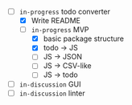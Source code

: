 - [ ] `in-progress` todo converter
    - [x] Write README
    - [ ] `in-progress` MVP
        - [x] basic package structure
        - [x] todo -> JS
        - [ ] JS -> JSON
        - [ ] JS -> CSV-like
        - [ ] JS -> todo
- [ ] `in-discussion` GUI
- [ ] `in-discussion` linter
